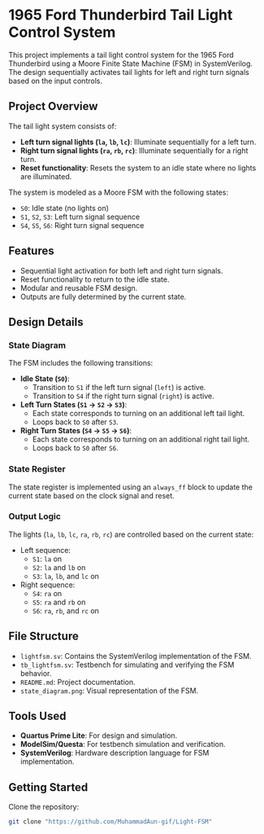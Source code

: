 # 1965 Ford Thunderbird Tail Light Control System

This project implements a tail light control system for the 1965 Ford Thunderbird using a Moore Finite State Machine (FSM) in SystemVerilog. The design sequentially activates tail lights for left and right turn signals based on the input controls.

## Project Overview

The tail light system consists of:
- **Left turn signal lights (`la`, `lb`, `lc`)**: Illuminate sequentially for a left turn.
- **Right turn signal lights (`ra`, `rb`, `rc`)**: Illuminate sequentially for a right turn.
- **Reset functionality**: Resets the system to an idle state where no lights are illuminated.

The system is modeled as a Moore FSM with the following states:
- `S0`: Idle state (no lights on)
- `S1`, `S2`, `S3`: Left turn signal sequence
- `S4`, `S5`, `S6`: Right turn signal sequence

## Features

- Sequential light activation for both left and right turn signals.
- Reset functionality to return to the idle state.
- Modular and reusable FSM design.
- Outputs are fully determined by the current state.

## Design Details

### State Diagram

The FSM includes the following transitions:
- **Idle State (`S0`)**:
  - Transition to `S1` if the left turn signal (`left`) is active.
  - Transition to `S4` if the right turn signal (`right`) is active.
- **Left Turn States (`S1` → `S2` → `S3`)**:
  - Each state corresponds to turning on an additional left tail light.
  - Loops back to `S0` after `S3`.
- **Right Turn States (`S4` → `S5` → `S6`)**:
  - Each state corresponds to turning on an additional right tail light.
  - Loops back to `S0` after `S6`.

### State Register

The state register is implemented using an `always_ff` block to update the current state based on the clock signal and reset.

### Output Logic

The lights (`la`, `lb`, `lc`, `ra`, `rb`, `rc`) are controlled based on the current state:
- Left sequence:
  - `S1`: `la` on
  - `S2`: `la` and `lb` on
  - `S3`: `la`, `lb`, and `lc` on
- Right sequence:
  - `S4`: `ra` on
  - `S5`: `ra` and `rb` on
  - `S6`: `ra`, `rb`, and `rc` on

## File Structure

- `lightfsm.sv`: Contains the SystemVerilog implementation of the FSM.
- `tb_lightfsm.sv`: Testbench for simulating and verifying the FSM behavior.
- `README.md`: Project documentation.
- `state_diagram.png`: Visual representation of the FSM.

## Tools Used

- **Quartus Prime Lite**: For design and simulation.
- **ModelSim/Questa**: For testbench simulation and verification.
- **SystemVerilog**: Hardware description language for FSM implementation.

## Getting Started

Clone the repository:
   ```bash
   git clone "https://github.com/MuhammadAun-gif/Light-FSM"

